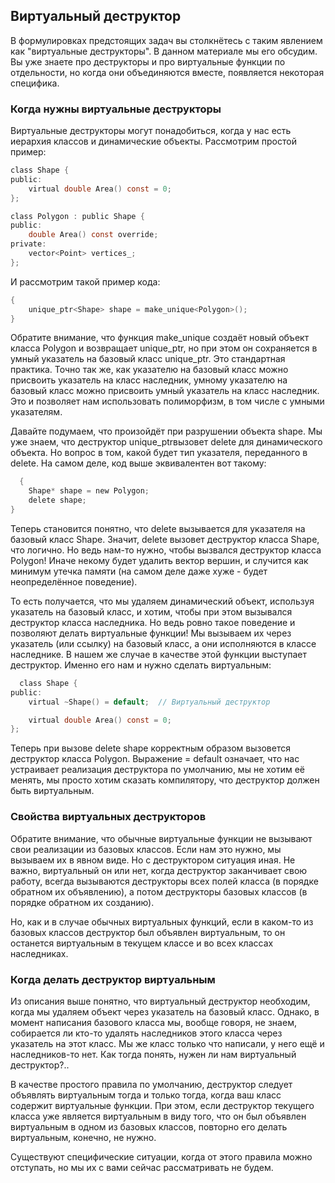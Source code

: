## Виртуальный деструктор ##
 В формулировках предстоящих задач вы столкнётесь с таким явлением как "виртуальные деструкторы". В данном материале мы его обсудим. Вы уже знаете про деструкторы и про виртуальные функции по отдельности, но когда они объединяются вместе, появляется некоторая специфика.  

### Когда нужны виртуальные деструкторы ###
Виртуальные деструкторы могут понадобиться, когда у нас есть иерархия классов и динамические объекты. Рассмотрим простой пример:
```objectivec
class Shape {
public:
    virtual double Area() const = 0;
};

class Polygon : public Shape {
public:
    double Area() const override;
private:
    vector<Point> vertices_;
};
```
И рассмотрим такой пример кода:  
```objectivec
{
    unique_ptr<Shape> shape = make_unique<Polygon>();
}
```
Обратите внимание, что функция make_unique создаёт новый объект класса Polygon и возвращает unique_ptr<Polygon>, но при этом он сохраняется в умный указатель на базовый класс unique_ptr<Shape>. Это стандартная практика. Точно так же, как указателю на базовый класс можно присвоить указатель на класс наследник, умному указателю на базовый класс можно присвоить умный указатель на класс наследник. Это и позволяет нам использовать полиморфизм, в том числе с умными указателям.

Давайте подумаем, что произойдёт при разрушении объекта shape. Мы уже знаем, что деструктор unique_ptr<Shape>вызовет delete для динамического объекта. Но вопрос в том, какой будет тип указателя, переданного в delete. На самом деле, код выше эквивалентен вот такому:
```objectivec
  {
    Shape* shape = new Polygon;
    delete shape;
}
```
Теперь становится понятно, что delete вызывается для указателя на базовый класс Shape. Значит, delete вызовет деструктор класса Shape, что логично. Но ведь нам-то нужно, чтобы вызвался деструктор класса Polygon! Иначе некому будет удалить вектор вершин, и случится как минимум утечка памяти (на самом деле даже хуже - будет неопределённое поведение).

То есть получается, что мы удаляем динамический объект, используя указатель на базовый класс, и хотим, чтобы при этом вызывался деструктор класса наследника. Но ведь ровно такое поведение и позволяют делать виртуальные функции! Мы вызываем их через указатель (или ссылку) на базовый класс, а они исполняются в классе наследнике. В нашем же случае в качестве этой функции выступает деструктор. Именно его нам и нужно сделать виртуальным:
```objectivec
  class Shape {
public:
    virtual ~Shape() = default;  // Виртуальный деструктор

    virtual double Area() const = 0;
};
```
Теперь при вызове delete shape корректным образом вызовется деструктор класса Polygon. Выражение = default означает, что нас устраивает реализация деструктора по умолчанию, мы не хотим её менять, мы просто хотим сказать компилятору, что деструктор должен быть виртуальным.

### Свойства виртуальных деструкторов ###
Обратите внимание, что обычные виртуальные функции не вызывают свои реализации из базовых классов. Если нам это нужно, мы вызываем их в явном виде. Но с деструктором ситуация иная. Не важно, виртуальный он или нет, когда деструктор заканчивает свою работу, всегда вызываются деструкторы всех полей класса (в порядке обратном их объявлению), а потом деструкторы базовых классов (в порядке обратном их созданию).

Но, как и в случае обычных виртуальных функций, если в каком-то из базовых классов деструктор был объявлен виртуальным, то он останется виртуальным в текущем классе и во всех классах наследниках.

### Когда делать деструктор виртуальным ###
Из описания выше понятно, что виртуальный деструктор необходим, когда мы удаляем объект через указатель на базовый класс. Однако, в момент написания базового класса мы, вообще говоря, не знаем, собирается ли кто-то удалять наследников этого класса через указатель на этот класс. Мы же класс только что написали, у него ещё и наследников-то нет. Как тогда понять, нужен ли нам виртуальный деструктор?..

В качестве простого правила по умолчанию, деструктор следует объявлять виртуальным тогда и только тогда, когда ваш класс содержит виртуальные функции. При этом, если деструктор текущего класса уже является виртуальным в виду того, что он был объявлен виртуальным в одном из базовых классов, повторно его делать виртуальным, конечно, не нужно.

Существуют специфические ситуации, когда от этого правила можно отступать, но мы их с вами сейчас рассматривать не будем.
